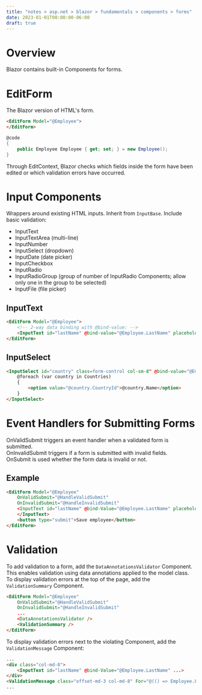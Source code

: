 ```yaml
---
title: "notes > asp.net > blazor > fundamentals > components > forms"
date: 2023-01-01T00:00:00-06:00
draft: true
---
```


# Overview
Blazor contains built-in Components for forms.

# EditForm
The Blazor version of HTML's form.
```html
<EditForm Model="@Employee">
</EditForm>
```
```cs
@code
{
    public Employee Employee { get; set; } = new Employee();
}
```

Through EditContext, Blazor checks which fields inside the form have been edited or which validation errors have occurred.

# Input Components
Wrappers around existing HTML inputs.  Inherit from `InputBase`.  Include basic validation:
- InputText
- InputTextArea (multi-line)
- InputNumber
- InputSelect (dropdown)
- InputDate (date picker)
- InputCheckbox
- InputRadio
- InputRadioGroup (group of number of InputRadio Components; allow only one in the group to be selected)
- InputFile (file picker)

## InputText
```html
<EditForm Model="@Employee">
    <!-- 2-way data binding with @bind-value: -->
    <InputText id="lastName" @bind-value="@Employee.LastName" placeholder="Enter last name"></InputText>
</EditForm>
```

## InputSelect
```html
<InputSelect id="country" class=form-control col-sm-8" @bind-value="@Employee.CountryId">
    @foreach (var country in Countries)
    {
        <option value="@country.CountryId">@country.Name</option>
    }
</InputSelect>
```

# Event Handlers for Submitting Forms
OnValidSubmit triggers an event handler when a validated form is submitted.  
OnInvalidSubmit triggers if a form is submitted with invalid fields.  
OnSubmit is used whether the form data is invalid or not.  

## Example
```html
<EditForm Model="@Employee"
    OnValidSubmit="@HandleValidSubmit"
    OnInvalidSubmit="@HandleInvalidSubmit"
    <InputText id="lastName" @bind-Value="@Employee.LastName" placeholder="Enter last name">
    </InputText>
    <button type="submit">Save employee</button>
</EditForm>
```

# Validation
To add validation to a form, add the `DataAnnotationsValidator` Component. This enables validation using data annotations applied to the model class.  
To display validation errors at the top of the page, add the `ValidationSummary` Component.
```html
<EditForm Model="@Employee"
    OnValidSubmit="@HandleValidSubmit"
    OnInvalidSubmit="@HandleInvalidSubmit"
    ...
    <DataAnnotationsValidator />
    <ValidationSummary />
</EditForm>
```

To display validation errors next to the violating Component, add the `ValidationMessage` Component:
```html
...
<div class="col-md-8">
    <InputText id="lastName" @bind-Value="@Employee.LastName" ...>
</div>
<ValidationMessage class="offset-md-3 col-md-8" For="@(() => Employee.LastName)" />
...
```